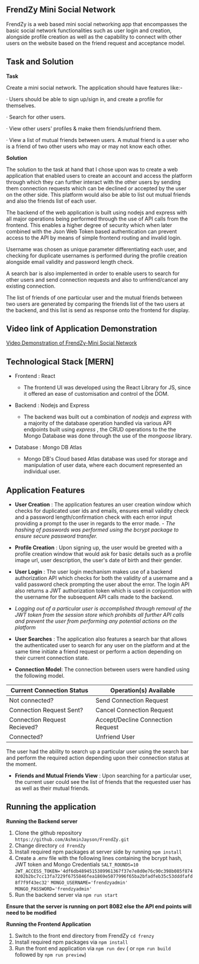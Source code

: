## FrendZy Mini Social Network

FrendZy is a web based mini social networking app that encompasses the basic social network functionalities such as user login and creation, alongside profile creation as well as the capability to connect with other users on the website based on the friend request and acceptance model.

## Task and Solution

**Task**

Create a mini social network. The application should have features like:-

· Users should be able to sign up/sign in, and create a profile for themselves.

· Search for other users.

· View other users' profiles & make them friends/unfriend them.

· View a list of mutual friends between users. A mutual friend is a user who is a friend of two other users who may or may not know each other.


**Solution**

The solution to the task at hand that I chose upon was to create a web application that enabled users to create an account and access the platform through which they can further interact with the other users by sending them connection requests which can be declined or accepted by the user on the other side. This platform would also be able to list out mutual friends and also the friends list of each user.

The backend of the web application is built using nodejs and express with all major operations being performed through the use of API calls from the frontend. This enables a higher degree of security which when later combined with the Json Web Token based authentication can prevent access to the API by means of simple frontend routing and invalid login.

Username was chosen as unique parameter differentiating each user, and checking for duplicate usernames is performed during the profile creation alongside email validity and password length check.

A search bar is also implemented in order to enable users to search for other users and send connection requests and also to unfriend/cancel any existing connection.

The list of friends of one particular user and the mutual friends between two users are generated by comparing the friends list of the two users at the backend, and this list is send as response onto the frontend for display.

## Video link of Application Demonstration

[Video Demonstration of FrendZy-Mini Social Network](https://drive.google.com/file/d/1ReDzQ1O4p57taIZ4nM5dvsOr1P0vKks7/view?usp=sharing)

## Technological Stack [MERN]

 - Frontend : React
	 - The frontend UI was developed using the React Library for JS, since it offered an ease of customisation and control of the DOM.
	 
 - Backend : Nodejs and Express
	 - The backend was built out a combination of *nodejs* and *express* with a majority of the database operation handled via various API endpoints built using *express* , the CRUD operations to the the Mongo Database was done through the use of the *mongoose* library.
	 
 - Database : Mongo DB Atlas
	 - Mongo DB's Cloud based Atlas database was used for storage and manipulation of user data, where each document represented an individual user.

 
## Application Features
 - **User Creation** : The application features an user creation window which checks for duplicated user ids and emails, ensures email validity check and a password length/confirmation check with each error input providing a prompt to the user in regards to the error made.
		 - *The hashing of passwords was performed using the bcrypt package to ensure secure password transfer.*
		 
 - **Profile Creation** : Upon signing up, the user would be greeted with a profile creation window that would ask for basic details such as a profile image url, user description, the user's date of birth and their gender.
		 
 - **User Login** : The user login mechanism makes use of a backend authorization API which checks for both the validity of a username and a valid password check prompting the user about the error. The login API also returns a JWT authorization token which is used in conjucntion with the username for the subsequent API calls made to the backend.
 - *Logging out of a particular user is accomplished through removal of the JWT token from the session store which prohibits all further API calls and prevent the user from performing any potential actions on the platform*
 
 - **User Searches** : The application also features a search bar that allows the authenticated user to search for any user on the platform and at the same time initiate a friend request or perform a action depending on their current connection state.
 
 - **Connection Model**: The connection between users were handled using the following model.
		 
|Current Connection Status| Operation(s) Available |
|--|--|
|Not connected?|Send Connection Request  |
|Connection Request Sent?|Cancel Connection Request|
|Connection Request Recieved?|Accept/Decline Connection Request|
|Connected?|Unfriend User|

The user had the ability to search up a particular user using the search bar and perform the required action depending upon their connection status at the moment.

 - **Friends and Mutual Friends View** : Upon searching for a particular user, the current user could see the list of friends that the requested user has as well as their mutual friends.



## Running the application

 **Running the Backend server**
 1. Clone the github repository `https://github.com/AshminJayson/FrendZy.git`
 2. Change directory `cd FrendZy`
 3. Install required npm packages at server side by running `npm install`
 4. Create a .env file with the following lines containing the bcrypt hash, JWT token and Mongo Credentials
	  `SALT_ROUNDS=10`
	  `JWT_ACCESS_TOKEN='4df6db4894515389961367f37e7e8d0e76c90c398b085f8748202b2bc7cc13fa7229f6755846fea1869e5077996f65ba2bfadfeb35c53dddfafd8f7f9f43ec32'`
	  `MONGO_USERNAME='frendzyadmin'`
	  `MONGO_PASSWORD='frendzyadmin'`
   5. Run the backend server via  `npm run start` 
 
 **Ensure that the server is running on port 8082 else the API end points will need to be modified**
  
**Running the Frontend Application**
 1. Switch to the front end directory from FrendZy  `cd frenzy`
 2. Install required npm packages via  `npm install`
 3. Run the front end application via `npm run dev`  ( or  `npm run build` followed by `npm run preview`)


